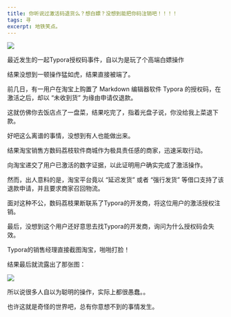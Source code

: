 ```yaml
---
title: 你听说过激活码退货么？想白嫖？没想到能把你码注销吧！！！！
tags: 寻
excerpt: 地铁笑点。
---
```



![](https://files.mdnice.com/user/26505/aa7c55a8-c204-4a45-99ab-ca158af3a7f5.png)


最近发生的一起Typora授权码事件，自以为是玩了个高端白嫖操作

结果没想到一顿操作猛如虎，结果直接被端了。

前几日，有一用户在淘宝上购置了 Markdown 编辑器软件 Typora 的授权码，在激活之后，却以 “未收到货” 为缘由申请仅退款。

这就仿佛你去饭店点了一盘菜，结果吃完了，指着光盘子说，你没给我上菜退下款。

好吧这么离谱的事情，没想到有人也能做出来。


结果淘宝销售方数码荔枝软件商城作为极具责任感的商家，迅速采取行动。

向淘宝递交了用户已激活的数字证据，以此证明用户确实完成了激活操作。

然而，出人意料的是，淘宝平台竟以 “延迟发货” 或者 “强行发货” 等借口支持了该退款申请，并且要求商家召回物流。

面对这种不公，数码荔枝果断联系了Typora的开发商，将这位用户的激活授权注销。


最后，没想到这个用户还好意思去找Typora的开发商，询问为什么授权码会失效。

Typora的销售经理直接截图淘宝，啪啪打脸！


结果最后就流露出了那张图：


![](https://files.mdnice.com/user/26505/81a9ede2-61b6-45ff-a53d-efd1617979e3.png)

所以说很多人自以为聪明的操作，实际上都很愚蠢。。

也许这就是奇怪的世界吧，总有你意想不到的事情发生。






